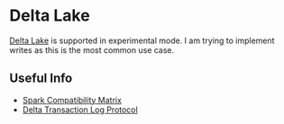 # Delta Lake

[Delta Lake](https://delta.io/) is supported in experimental mode. I am trying to implement writes as this is the most common use case.



## Useful Info

- [Spark Compatibility Matrix](https://docs.delta.io/latest/releases.html#compatibility-with-apache-spark)
- [Delta Transaction Log Protocol](https://github.com/delta-io/delta/blob/master/PROTOCOL.md)